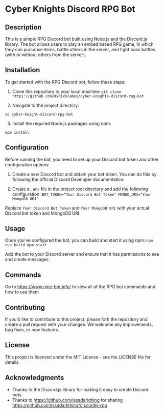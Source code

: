 # Cyber Knights Discord RPG Bot

## Description

This is a simple RPG Discord bot built using Node.js and the Discord.js library. The bot allows users to play an embed based RPG game, in which they can purcahse items, battle others in the server, and fight boss battles (with or without others from the server).

## Installation

To get started with the RPG Discord bot, follow these steps:

1. Clone this repository to your local machine:
   `git clone https://github.com/0xRickJames/cyber-knights-discord-rpg-bot`

2. Navigate to the project directory:

`cd cyber-knight-discord-rpg-bot`

3. Install the required Node.js packages using npm:

`npm install`

## Configuration

Before running the bot, you need to set up your Discord bot token and other configuration options:

1. Create a new Discord bot and obtain your bot token. You can do this by following the official Discord Developer documentation.

2. Create a `.env` file in the project root directory and add the following configuration:
   `BOT_TOKEN="Your Discord Bot Token"
MONGO_URI="Your MongoDB URI"`

Replace `Your Discord Bot Token` and `Your MongoDB URI` with your actual Discord bot token and MongoDB URI.

## Usage

Once you've configured the bot, you can build and start it using npm:
`npm run build
npm start`

Add the bot to your Discord server and ensure that it has permissions to see and create messages.

## Commands

Go to https://www.nme-bot.info/ to view all of the RPG bot commands and how to use them

## Contributing

If you'd like to contribute to this project, please fork the repository and create a pull request with your changes. We welcome any improvements, bug fixes, or new features.

## License

This project is licensed under the MIT License - see the LICENSE file for details.

## Acknowledgments

- Thanks to the Discord.js library for making it easy to create Discord bots.
- Thanks to https://github.com/issadarkthing for sharing https://github.com/issadarkthing/discordjs-rpg
